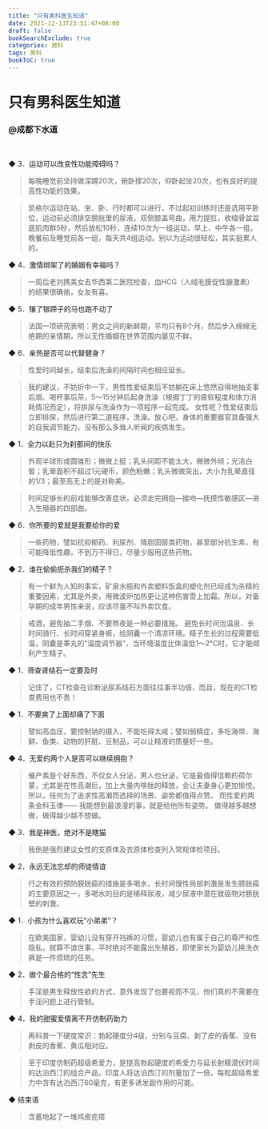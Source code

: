 ```yaml
---
title: "只有男科医生知道"
date: 2021-12-13T23:51:47+08:00
draft: false
bookSearchExclude: true
categories: 男科
tags: 男科
bookToC: true
---
```


# 只有男科医生知道
### @成都下水道


<br/>

◆ 3．运动可以改变性功能障碍吗？

> 每晚睡觉前坚持做深蹲20次，俯卧撑20次，仰卧起坐20次，也有良好的提高性功能的效果。

> 凯格尔运动在站、坐、卧、行时都可以进行，不过起初训练时还是选用平卧位，运动前必须排空膀胱里的尿液，双侧膝盖弯曲，用力提肛，收缩骨盆盆底肌肉群5秒，然后放松10秒，连续10次为一组运动，早上、中午各一组，晚餐前及睡觉前各一组，每天共4组运动。别以为运动很轻松，其实挺累人的。


◆ 4．激情绑架了的婚姻有幸福吗？

> 一周后老刘携美女去华西第二医院检查，血HCG（人绒毛膜促性腺激素）的结果很确凿，女友有喜。


◆ 5．镶了银蹄子的马也跑不动了

> 法国一项研究表明：男女之间的新鲜期，平均只有8个月，然后步入绵绵无绝期的亲情期，所以无性婚姻在世界范围内屡见不鲜。


◆ 6．亲热是否可以代替健身？

> 性爱时间越长，结束后洗澡的间隔时间也相应延长。

> 我的建议，不妨折中一下，男性性爱结束后不妨躺在床上悠然自得地抽支事后烟、喝杯事后茶，5～15分钟后起身洗澡（根据丁丁的疲软程度和体力消耗情况而定），将排尿与洗澡作为一项程序一起完成。
女性呢？性爱结束后立即排尿，然后进行第二道程序，洗澡。放心吧，身体的重要器官具备强大的自我调节能力，没有那么多耸人听闻的疾病发生。


◆ 1．全力以赴只为刹那间的快乐

> 外观半球形或圆锥形；微微上挺；乳头间距不能太大，微微外倾；光洁白皙；乳晕面积不超过1元硬币，颜色粉嫩；乳头微微突出，大小为乳晕直径的1/3；最至高无上的是对称美。

> 时间足够长的前戏能够改善症状，必须走完拥抱—接吻—抚摸性敏感区—进入生殖器的四部曲。


◆ 6．你所要的爱就是我要给你的爱

> 一些药物，譬如抗抑郁药、利尿剂、降胆固醇类药物，甚至部分抗生素，有可能降低性趣，不到万不得已，尽量少服用这些药物。


◆ 2．谁在偷偷扼杀我们的精子？

> 有一个鲜为人知的事实，矿泉水瓶和外卖塑料饭盒的塑化剂已经成为杀精的重要因素，尤其是外卖，用微波炉加热更让这种伤害雪上加霜。所以，对备孕期的成年男性来说，应该尽量不叫外卖饮食。

> 戒酒，避免抽二手烟、不要熬夜是一种必要措施。
避免长时间泡温泉、长时间骑行、长时间穿紧身裤，给阴囊一个清凉环境。精子生长的过程需要低温，阴囊是睾丸的“温度调节器”，当环境温度比体温低1～2℃时，它才能顺利产生精子。


◆ 1．筛查肾结石一定要及时

> 记住了，CT检查在诊断泌尿系结石方面往往事半功倍，而且，现在的CT检查费用也不贵！


◆ 1．不要爽了上面却痛了下面

> 譬如高血压，要控制钠的摄入，不能吃得太咸；譬如弱精症，多吃海带、海鲜、鱼类、动物的肝脏、豆制品，可以让精液的质量好一些。


◆ 4．无爱的两个人是否可以继续拥抱？

> 催产素是个好东西，不仅女人分泌，男人也分泌，它是最值得信赖的荷尔蒙，尤其是在性高潮后，加上大量内啡肽的释放，会让夫妻身心更加愉悦。所以，任何为了追求性高潮而选择的场景、姿势都值得点赞。
而性爱的两条金科玉律——
我能想到最浪漫的事，就是给他所有姿势。
做得越多越想做，做得越少越不想做。


◆ 3．我是神医，绝对不是瞎猫

> 我倒是强烈建议女性的支原体及衣原体检查列入常规体检项目。


◆ 2．永远无法忘却的师徒情谊

> 行之有效的预防膀胱癌的措施是多喝水，长时间慢性局部刺激是发生膀胱癌的主要原因之一，多喝水的目的是稀释尿液，减少尿液中潜在致癌物对膀胱壁的刺激。


◆ 1．小孩为什么喜欢玩“小弟弟”？

> 在欧美国家，婴幼儿没有穿开裆裤的习惯，婴幼儿也有属于自己的尊严和性隐私，就算不谙世事，平时绝对不能露出生殖器，即使家长为婴幼儿换洗衣裤是一件烦琐的任务。


◆ 2．做个最合格的“性念”先生

> 手淫是男生释放性欲的方式，意外发现了也要视而不见，他们真的不需要在手淫问题上进行管制。


◆ 4．我的甜蜜爱情离不开仿制药助力

> 再科普一下硬度常识：勃起硬度分4级，分别与豆腐、剥了皮的香蕉、没有剥皮的香蕉、黄瓜相对应。

> 至于印度仿制药超级希爱力，是提高勃起硬度的希爱力与延长射精潜伏时间的达泊西汀的组合产品，印度人将达泊西汀的剂量加了一倍，每粒超级希爱力中含有达泊西汀60毫克，有更多诱发副作用的可能。


◆ 结束语

> 含蓄地起了一堆鸡皮疙瘩

